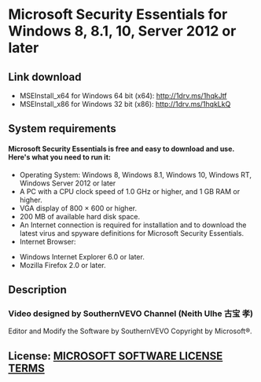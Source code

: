 # Microsoft Security Essentials for Windows 8, 8.1, 10, Server 2012 or later

## Link download
- MSEInstall_x64 for Windows 64 bit (x64): http://1drv.ms/1hqkJtf
- MSEInstall_x86 for Windows 32 bit (x86): http://1drv.ms/1hqkLkQ

## System requirements
#### Microsoft Security Essentials is free and easy to download and use. Here's what you need to run it:
- Operating System: Windows 8, Windows 8.1, Windows 10, Windows RT, Windows Server 2012 or later
- A PC with a CPU clock speed of 1.0 GHz or higher, and 1 GB RAM or higher.
- VGA display of 800 × 600 or higher.
- 200 MB of available hard disk space.
- An Internet connection is required for installation and to download the latest virus and spyware definitions for Microsoft Security Essentials.
- Internet Browser:
 + Windows Internet Explorer 6.0 or later.
 + Mozilla Firefox 2.0 or later.

## Description
### Video designed by SouthernVEVO Channel (Neith UIhe 古宝 孝)
Editor and Modify the Software by SouthernVEVO
Copyright by Microsoft®.

## License: <a href="https://support.microsoft.com/en-us/windows/microsoft-software-license-terms-e26eedad-97a2-5250-2670-aad156b654bd">MICROSOFT SOFTWARE LICENSE TERMS
</a>

